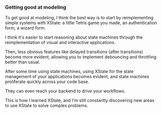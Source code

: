 ### Getting good at modeling

To get good at modeling, I think the best way is to start by reimplementing simple systems with XState: a little Tetris game you made, an authentication form, a wizard form.

I think it's easier to start reasoning about state machines through the reimplementation of visual and interactive applications.

Then, less obvious features like delayed transitions (after transitions) become more evident, allowing you to implement debouncing and throttling better than usual.

After some time using state machines, using XState for the state management of your applications becomes evident, and state machines proliferate quickly across your code base.

They can even reach your backend to drive your workflows.

This is how I learned XState, and I'm still constantly discovering new areas to use XState to solve complex problems.
